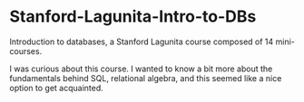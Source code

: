 # Stanford-Lagunita-Intro-to-DBs
Introduction to databases, a Stanford Lagunita course composed of 14 mini-courses. 

I was curious about this course. I wanted to know a bit more about the fundamentals behind SQL, relational algebra, and this seemed like a nice option to get acquainted. 
